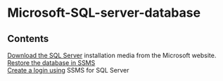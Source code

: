 Microsoft-SQL-server-database
============
## Contents 
[Download the SQL Server](sections/01-Install-SQL-server.md) installation media from the Microsoft website.<br>
[Restore the database in SSMS](sections/02-Restore-database.md)<br> 
[Create a login using](sections/03-Create-a-login-using.md) SSMS for SQL Server 
[](sections/01-Install-SQL-server.md) 

